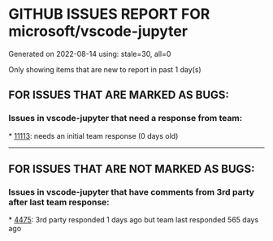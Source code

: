 
# GITHUB ISSUES REPORT FOR microsoft/vscode-jupyter


Generated on 2022-08-14 using: stale=30, all=0


Only showing items that are new to report in past 1 day(s)


## FOR ISSUES THAT ARE MARKED AS BUGS:


### Issues in vscode-jupyter that need a response from team:


\* [11113](https://github.com/microsoft/vscode-jupyter/issues/11113 "When there are a large number of figures, the step of hashing output can take a long time."): needs an initial team response (0 days old)

---

## FOR ISSUES THAT ARE NOT MARKED AS BUGS:


### Issues in vscode-jupyter that have comments from 3rd party after last team response:


\* [4475](https://github.com/microsoft/vscode-jupyter/issues/4475 "Add option to disable automatic scrolling to next cell."): 3rd party responded 1 days ago but team last responded 565 days ago
